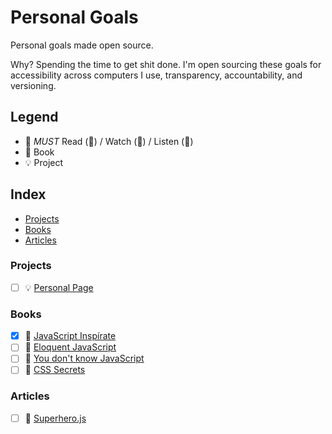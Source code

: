 # Personal Goals

Personal goals made open source.

Why? Spending the time to get shit done. I'm open sourcing these goals for accessibility across computers I use, transparency, accountability, and versioning.

## Legend

-  :muscle: *MUST* Read (📄) / Watch (🎥) / Listen (🎼)
-  :closed_book: Book
-  :bulb:  Project

## Index

- [Projects](#projects)
- [Books](#books)
- [Articles](#articles)

### Projects

- [ ] :bulb: [Personal Page](https://letzgar.github.io/)

### Books

- [X] :closed_book: [JavaScript Inspírate](https://leanpub.com/javascript-inspirate)
- [ ] :closed_book: [Eloquent JavaScript](http://eloquentjavascript.net)
- [ ] :closed_book: [You don't know JavaScript](http://search.oreilly.com/?i=1;q=You+Don%27t+Know+JS;q1=Books;x=0;x1=t1;y=0&act=fc_contenttype_Books)
- [ ] :closed_book: [CSS Secrets](http://shop.oreilly.com/product/0636920031123.do)

### Articles

- [ ] :page_facing_up: [Superhero.js](http://superherojs.com/)